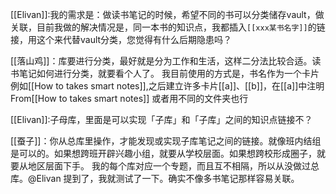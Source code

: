 [[Elivan]]:我的需求是：做读书笔记的时候，希望不同的书可以分类储存vault，做关联，目前我做的解决情况是，同一本书的知识点，我都插入`[[xxx某书名字]]`的链接，用这个来代替vault分类，您觉得有什么后期隐患吗？

[[落山鸡]]：库要进行分类，最好就是分为工作和生活，这样二分法比较合适。读书笔记如何进行分类，就要看个人了。
我目前使用的方式是，书名作为一个卡片例如[[How to takes smart notes]],之后建立许多卡片[[a]]、[[b]]，在[[a]]中注明From[[How to takes smart notes]]
或者用不同的文件夹也行

[[Elivan]]:子母库，里面是可以实现「子库」和「子库」之间的知识点链接不？

[[蚕子]]：你从总库里操作，才能发现或实现子库笔记之间的链接。就像班内结组是可以的。如果想跨班开辟兴趣小组，就要从学校层面。如果想跨校形成圈子，就要从地区层面下手。
我的每个库对应一个专题，而且互不相隔，所以从没做过总库。@Elivan 提到了，我就测试了一下。确实不像多书笔记那样容易关联。